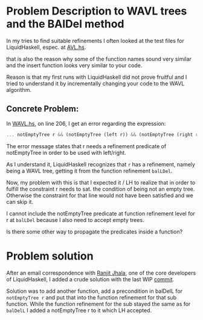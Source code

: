 
# Problem Description to WAVL trees and the BAlDel method 

In my tries to find suitable refinements I often looked at the test files for LiquidHaskell, espec. at [AVL.hs](https://github.com/ucsd-progsys/liquidhaskell/blob/develop/tests/pos/AVL.hs). 

that is also the reason why some of the function names sound very similar and the insert function looks very similar to your code. 

Reason is that my first runs with LiquidHaskell did not prove fruitful and I tried to understand it by incrementally changing your code to the WAVL algorithm. 

## Concrete Problem:
In [WAVL.hs](src/WAVL.hs), on line 206, I get an error regarding the expression: 

```haskell
... notEmptyTree r && (notEmptyTree (left r)) && (notEmptyTree (right r)) && ...
```

The error message states that r needs a refinement predicate of notEmptyTree in order to be used with left/right.  

As I understand it, LiquidHaskell recognizes that `r` has a refinement, namely being a WAVL tree, getting it from the function refinement `balLDel`.

Now, my problem with this is that I expected it / LH to realize that in order to fulfill the constraint r needs to sat. the condition of being not an empty tree. Otherwise the constraint for that line would not have been satisfied and we can skip it.

I cannot include the notEmptyTree predicate at function refinement level for r at `balLDel` because I also need to accept empty trees. 

Is there some other way to propagate the predicates inside a function?

# Problem solution
After an email correspondence with [Ranjit Jhala](https://github.com/ranjitjhala), one of the core developers of LiquidHaskell, I added a crude solution with the last WIP [commit](https://github.com/Genlight/lhTest/commit/373be42d37f3508039555e65c66e3938470d80b1).

Solution was to add another function, add a precondition in balDelL for `notEmptyTree r` and put that into the function refinement for that sub function. While the function refinement for the sub stayed the same as for `balDelL` I added a notEmptyTree r to it which LH accepted.  